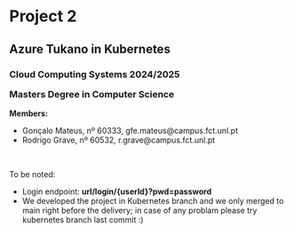 <h1>Project 2</h1>
<h2>Azure Tukano in Kubernetes</h2>
<h3>
<p>Cloud Computing Systems 2024/2025</p>
<p>Masters Degree in Computer Science</p>
</h3>

**Members:**
<ul>
    <li>Gonçalo Mateus, nº 60333, gfe.mateus@campus.fct.unl.pt</li>
    <li>Rodrigo Grave, nº 60532, r.grave@campus.fct.unl.pt</li>
</ul>

<br>
<p>To be noted:</p>
<ul>
    <li>Login endpoint: <strong>url/login/{userId}?pwd=password</strong></li>
    <li>We developed the project in Kubernetes branch and we only merged to main right before the delivery; in case of any problam please try kubernetes branch last commit :)</li>
</ul>
